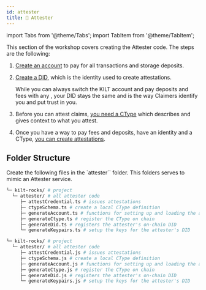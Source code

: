 ```yaml
---
id: attester
title: 🏢 Attester
---
```


import Tabs from '@theme/Tabs';
import TabItem from '@theme/TabItem';

This section of the workshop covers creating the <span className="label-role attester">Attester</span> code. The steps are the following:

1. [Create an account](./01_account.md) to pay for all transactions and storage deposits.
2. [Create a DID](./02_did.md), which is the identity used to create attestations.

   While you can always switch the KILT account and pay deposits and fees with any , your DID stays the same and is the way Claimers identify you and put trust in you.

3. Before you can attest claims, [you need a CType](./03_ctype.md) which describes and gives context to what you attest.
4. Once you have a way to pay fees and deposits, have an identity and a CType, [you can create attestations](../06_attestation.md).

## Folder Structure

Create the following files in the `attester`` folder.
This folders serves to mimic an <span className="label-role attester">Attester</span> service.

<Tabs groupId="ts-js-choice">
  <TabItem value='ts' label='Typescript' default>

  ```bash
  └─ kilt-rocks/ # project
    └─ attester/ # all attester code
       ├─ attestCredential.ts # issues attestations
       ├─ ctypeSchema.ts # create a local CType definition
       ├─ generateAccount.ts # functions for setting up and loading the attester's account
       ├─ generateCtype.ts # register the CType on chain
       ├─ generateDid.ts # registers the attester's on-chain DID
       └─ generateKeypairs.ts # setup the keys for the attester's DID
  ```

  </TabItem>
  <TabItem value='js' label='Javascript'>

  ```bash
  └─ kilt-rocks/ # project
    └─ attester/ # all attester code
       ├─ attestCredential.js # issues attestations
       ├─ ctypeSchema.js # create a local CType definition
       ├─ generateAccount.js # functions for setting up and loading the attester's account
       ├─ generateCtype.js # register the CType on chain
       ├─ generateDid.js # registers the attester's on-chain DID
       └─ generateKeypairs.js # setup the keys for the attester's DID
  ```

  </TabItem>
</Tabs>

